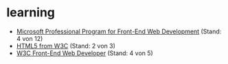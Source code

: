 # learning


* [Microsoft Professional Program for Front-End Web Development](https://academy.microsoft.com/en-us/professional-program/tracks/front-end-development) (Stand: 4 von 12)
* [HTML5 from W3C](https://credentials.edx.org/records/programs/shared/8949ac2a95bc40e5b8a93fefbfcfb340/) (Stand: 2 von 3)
* [W3C Front-End Web Developer](https://credentials.edx.org/records/programs/shared/ec6cf99790064cbaaccaf6d99578a361/) (Stand: 4 von 5)
